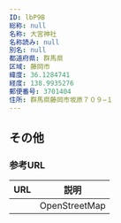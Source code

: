 ```yaml
---
ID: lbP9B
総称: null
名称: 大宮神社
名称読み: null
別名: null
都道府県: 群馬県
区域: 藤岡市
緯度: 36.1284741
経度: 138.9935276
郵便番号: 3701404
住所: 群馬県藤岡市坂原７０９−１
---
```


## その他

### 参考URL

| URL | 説明          |
| --- | ------------- |
|     | OpenStreetMap |
